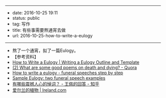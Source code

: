 - --
- date: 2016-10-25 19:11
- status: public
- tag: 写作
- title: 有些事需要熬通宵去做
- url: 2016-10-25-how-to-write-a-eulogy
- --
- 熬了一个通宵，拟了一篇Eulogy。
- 【参考资料】
- [How to Write a Eulogy | Writing a Eulogy Outline and Template](https://eulogy.com/how-to-write-a-eulogy)
- [(2) What are some good poems on death and dying? - Quora](https://www.quora.com/What-are-some-good-poems-on-death-and-dying)
- [How to write a eulogy - funeral speeches step by step](http://www.write-out-loud.com/eulogy-write.html)
- [Sample Eulogy: two funeral speech examples](http://www.write-out-loud.com/sample-eulogy.html)
- [有哪些震撼人心的悼词？ - 王佩的回答 - 知乎](https://www.zhihu.com/question/45151016/answer/128219791#)
- [爱尔兰的植物 | Ireland.com](http://www.ireland.com/zh-cn/about-ireland/%E6%8E%A2%E7%B4%A2-%E7%88%B1%E5%B0%94%E5%85%B0/%E7%88%B1%E5%B0%94%E5%85%B0-%E6%A4%8D%E7%89%A9/)
